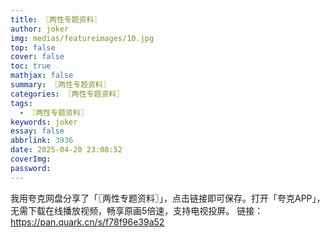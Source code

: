 ```yaml
---
title: 〖两性专题资料〗
author: joker
img: medias/featureimages/10.jpg
top: false
cover: false
toc: true
mathjax: false
summary: 〖两性专题资料〗
categories: 〖两性专题资料〗
tags:
  - 〖两性专题资料〗
keywords: joker
essay: false
abbrlink: 3936
date: 2025-04-20 23:08:52
coverImg:
password:
---
```


我用夸克网盘分享了「〖两性专题资料〗」，点击链接即可保存。打开「夸克APP」，无需下载在线播放视频，畅享原画5倍速，支持电视投屏。
链接：https://pan.quark.cn/s/f78f96e39a52

